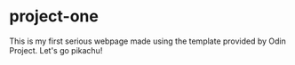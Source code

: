 # project-one

This is my first serious webpage made using the template provided by Odin Project. Let's go pikachu!